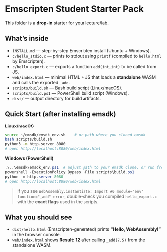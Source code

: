 # Emscripten Student Starter Pack

This folder is a **drop-in** starter for your lecture/lab.

## What’s inside

- `INSTALL.md` — step-by-step Emscripten install (Ubuntu + Windows).
- `c/hello_stdio.c` — prints to stdout using `printf` (compiled to `hello.html` by Emscripten).
- `c/hello_export.c` — exports a function `add(int,int)` to be called from JS.
- `web/index.html` — minimal HTML + JS that loads a **standalone** WASM and calls the exported `_add`.
- `scripts/build.sh` — Bash build script (Linux/macOS).
- `scripts/build.ps1` — PowerShell build script (Windows).
- `dist/` — output directory for build artifacts.

## Quick Start (after installing emsdk)

**Linux/macOS**

```bash
source ~/emsdk/emsdk_env.sh    # or path where you cloned emsdk
bash scripts/build.sh
python3 -m http.server 8080
# open http://localhost:8080/web/index.html
```

**Windows (PowerShell)**

```powershell
.\..\emsdk\emsdk_env.ps1  # adjust path to your emsdk clone, or run from within it
powershell -ExecutionPolicy Bypass -File scripts\build.ps1
python -m http.server 8080
# open http://localhost:8080/web/index.html
```

> If you see `WebAssembly.instantiate: Import #0 module="env" function="_add" error`,
double-check you compiled `hello_export.c` with the **exact flags** used in the scripts.

## What you should see

- `dist/hello.html` (Emscripten-generated) prints **“Hello, WebAssembly!”** in the browser console.
- `web/index.html` shows **Result: 12** after calling `_add(7,5)` from the standalone WASM.
